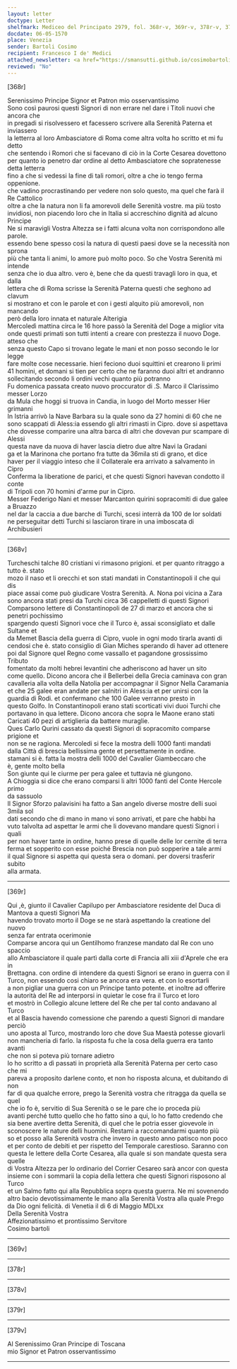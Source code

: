 ```yaml
---
layout: letter
doctype: Letter
shelfmark: Mediceo del Principato 2979, fol. 368r-v, 369r-v, 378r-v, 379r-v
docdate: 06-05-1570
place: Venezia
sender: Bartoli Cosimo
recipient: Francesco I de' Medici
attached_newsletter: <a href="https://smansutti.github.io/cosimobartoli/texts/3080_189,3080_190/">3080_189,3080_190</a>
reviewed: "No"
---
```


[368r]  
  
  
Serenissimo Principe Signor et Patron mio osservantissimo  
Sono così paurosi questi Signori di non errare nel dare i Titoli nuovi che ancora che  
in pregadi si risolvessero et facessero scrivere alla Serenità Paterna et inviassero  
la letterra al loro Ambasciatore di Roma come altra volta ho scritto et mi fu detto  
che sentendo i Romori che si facevano di ciò in la Corte Cesarea dovettono  
per quanto io penetro dar ordine al detto Ambasciatore che sopratenesse detta letterra  
fino a che si vedessi la fine di tali romori, oltre a che io tengo ferma oppenione.  
che vadino procrastinando per vedere non solo questo, ma quel che farà il Re Cattolico  
oltre a che la natura non li fa amorevoli delle Serenità vostre. ma più tosto  
invidiosi, non piacendo loro che in Italia si accreschino dignità ad alcuno Principe  
Ne si maravigli Vostra Altezza se i fatti alcuna volta non corrispondono alle parole.  
essendo bene spesso cosi la natura di questi paesi dove se la necessità non sprona  
più che tanta li animi, lo amore può molto poco. So che Vostra Serenità mi intende  
senza che io dua altro. vero è, bene che da questi travagli loro in qua, et dalla  
lettera che di Roma scrisse la Serenità Paterna questi che seghono ad clavum  
si mostrano et con le parole et con i gesti alquito più amorevoli, non mancando  
però della loro innata et naturale Alterigia  
Mercoledì mattina circa le 16 hore passò la Serenità del Doge a miglior vita  
onde questi primati son tutti intenti a creare con prestezza il nuovo Doge. atteso che  
senza questo Capo si trovano legate le mani et non posso secondo le lor legge  
fare molte cose necessarie. hieri feciono duoi squittini et crearono li primi  
41 homini, et domani si tien per certo che ne faranno duoi altri et andranno  
sollecitando secondo li ordini vechi quanto più potranno  
Fu domenica passata creato nuovo proccurator di .S. Marco il Clarissimo messer Lorzo  
da Mula che hoggi si truova in Candia, in luogo del Morto messer Hier grimanni  
In Istria arrivò la Nave Barbara su la quale sono da 27 homini di 60 che ne  
sono scappati di Aless:ia essendo gli altri rimasti in Cipro. dove si aspettava  
che dovesse comparire una altra barca di altri che dovevan pur scampare di Alessi  
questa nave da nuova di haver lascia dietro due altre Navi la Gradani  
ga et la Marinona che portano fra tutte da 36mila sti di grano, et dice  
haver per il viaggio inteso che il Collaterale era arrivato a salvamento in Cipro  
Conferma la liberatione de parici, et che questi Signori havevan condotto il conte  
di Tripoli con 70 homini d'arme pur in Cipro.  
Messer Federigo Nani et messer Marcanton quirini sopracomiti di due galee a Bruazzo  
nel dar la caccia a due barche di Turchi, scesi interrà da 100 de lor soldati  
ne perseguitar detti Turchi si lasciaron tirare in una imboscata di Archibusieri  
  
---  

[368v]  
  
  
Turcheschi talche 80 cristiani vi rimasono prigioni. et per quanto ritraggo a tutto è. stato  
mozo il naso et li orecchi et son stati mandati in Constantinopoli il che qui dis  
piace assai come può giudicare Vostra Serenità. A. Nona poi vicina a Zara  
sono ancora stati presi da Turchi circa 36 cappelletti di questi Signori  
Comparsono lettere di Constantinopoli de 27 di marzo et ancora che si penetri pochissimo  
spargendo questi Signori voce che il Turco è, assai sconsigliato et dalle Sultane et  
da Memet Bascia della guerra di Cipro, vuole in ogni modo tirarla avanti di  
cendosi che è. stato consiglio di Gian Miches sperando di haver ad ottenere  
poi dal Signore quel Regno come vassallo et pagandone grossissimo Tributo  
fomentato da molti hebrei levantini che adheriscono ad haver un sito  
come quello. Dicono ancora che il Bellerbei della Grecia caminava con gran  
cavalleria alla volta della Natolia per accompagnar il Signor Nella Caramania  
et che 25 galee eran andate per salnitri in Aless:ia et per unirsi con la  
guardia di Rodi. et confermano che 100 Galee verranno presto in  
questo Golfo. In Constantinopoli erano stati scorticati vivi duoi Turchi che  
portavano in qua lettere. Dicono ancora che sopra le Maone erano stati  
Caricati 40 pezi di artiglieria da battere muraglie.  
Ques Carlo Qurini cassato da questi Signori di sopracomito comparse prigione et  
non se ne ragiona. Mercoledi si fece la mostra delli 1000 fanti mandati  
dalla Città di brescia bellissima gente et persettamente in ordine.  
stamani si è. fatta la mostra delli 1000 del Cavalier Giambeccaro che  
è, gente molto bella  
Son giunte qui le ciurme per pera galee et tuttavia né giungono.  
A Chioggia si dice che erano comparsi li altri 1000 fanti del Conte Hercole primo  
da sassuolo  
Il Signor Sforzo palavisini ha fatto a San angelo diverse mostre delli suoi 3mila sol  
dati secondo che di mano in mano vi sono arrivati, et pare che habbi ha  
vuto talvolta ad aspettar le armi che li dovevano mandare questi Signori i quali  
per non haver tante in ordine, hanno prese di quelle delle lor cernite di terra  
ferma et sopperito con esse poiché Brescia non può sopperire a tale armi  
il qual Signore si aspetta qui questa sera o domani. per doversi trasferir subito  
alla armata.  
  
---  

[369r]  
  
  
Qui ,è, giunto il Cavalier Capilupo per Ambasciatore residente del Duca di Mantova a questi Signori Ma  
havendo trovato morto il Doge se ne starà aspettando la creatione del nuovo  
senza far entrata ocerimonie  
Comparse ancora qui un Gentilhomo franzese mandato dal Re con uno spaccio  
allo Ambasciatore il quale partì dalla corte di Francia alli xiii d'Aprele che era in  
Brettagna. con ordine di intendere da questi Signori se erano in guerra con il  
Turco, non essendo cosi chiaro se ancora era vera. et con lo esortarli  
a non pigliar una guerra con un Principe tanto potente. et inoltre ad offerire  
la autorità del Re ad interporsi in quietar le cose fra il Turco et loro  
et mostrò in Collegio alcune lettere del Re che per tal conto andavano al Turco  
et al Bascia havendo comessione che parendo a questi Signori di mandare perciò  
uno aposta al Turco, mostrando loro che dove Sua Maestà potesse giovarli  
non mancheria di farlo. la risposta fu che la cosa della guerra era tanto avanti  
che non si poteva più tornare adietro  
Io ho scritto a dì passati in proprietà alla Serenità Paterna per certo caso che mi  
pareva a proposito darlene conto, et non ho risposta alcuna, et dubitando di non  
far di qua qualche errore, prego la Serenità vostra che ritragga da quella se quel  
che io fo è, servitio di Sua Serenità o se le pare che io proceda più  
avanti perché tutto quello che ho fatto sino a qui, lo ho fatto credendo che  
sia bene avertire detta Serenità, di quel che le potria esser giovevole in  
sconoscere le nature delli huomini. Restami a raccomandarmi quanto più  
so et posso alla Serenità vostra che invero in questo anno patisco non poco  
et per conto de debiti et per rispetto del Temporale carestioso. Saranno con  
questa le lettere della Corte Cesarea, alla quale si son mandate questa sera quelle  
di Vostra Altezza per lo ordinario del Corrier Cesareo sarà ancor con questa  
insieme con i sommarii la copia della lettera che questi Signori risposono al Turco  
et un Salmo fatto qui alla Repubblica sopra questa guerra. Ne mi sovenendo  
altro bacio devotissimamente le mano alla Serenità Vostra alla quale Prego  
da Dio ogni felicità. di Venetia il dì 6 di Maggio MDLxx  
Della Serenità Vostra  
Affezionatissimo et prontissimo Servitore  
Cosimo bartoli  
  
---  

[369v]  
  
  
  
---  

[378r]  
  
  
  
---  

[378v]  
  
  
  
---  

[379r]  
  
  
  
---  

[379v]  
  
  
Al Serenissimo Gran Principe di Toscana  
mio Signor et Patron osservantissimo  
  
---  

